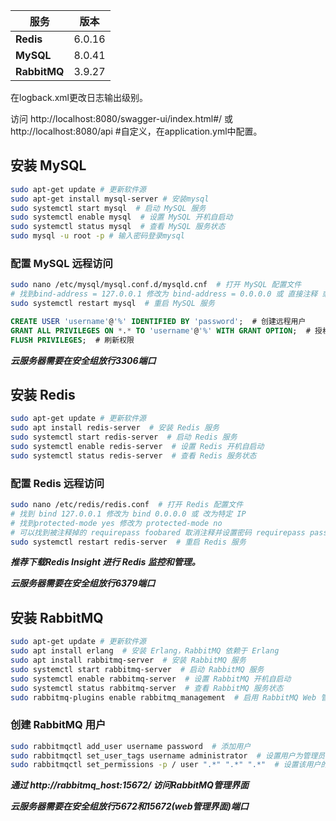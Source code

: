 


| 服务           | 版本     | 
|--------------|--------|
| **Redis**    | 6.0.16 | 
| **MySQL**    | 8.0.41 | 
| **RabbitMQ** | 3.9.27 | 


在logback.xml更改日志输出级别。

访问 http://localhost:8080/swagger-ui/index.html#/
或 http://localhost:8080/api #自定义，在application.yml中配置。





## 安装 MySQL
```bash
sudo apt-get update # 更新软件源
sudo apt-get install mysql-server # 安装mysql
sudo systemctl start mysql  # 启动 MySQL 服务
sudo systemctl enable mysql  # 设置 MySQL 开机自启动
sudo systemctl status mysql  # 查看 MySQL 服务状态
sudo mysql -u root -p # 输入密码登录mysql
```
### 配置 MySQL 远程访问
```bash
sudo nano /etc/mysql/mysql.conf.d/mysqld.cnf  # 打开 MySQL 配置文件
# 找到bind-address = 127.0.0.1 修改为 bind-address = 0.0.0.0 或 直接注释 或 特定 IP
sudo systemctl restart mysql  # 重启 MySQL 服务
```
```sql
CREATE USER 'username'@'%' IDENTIFIED BY 'password';  # 创建远程用户
GRANT ALL PRIVILEGES ON *.* TO 'username'@'%' WITH GRANT OPTION;  # 授权远程访问
FLUSH PRIVILEGES;  # 刷新权限
```
***云服务器需要在安全组放行3306端口***

## 安装 Redis
```bash
sudo apt-get update # 更新软件源
sudo apt install redis-server  # 安装 Redis 服务
sudo systemctl start redis-server  # 启动 Redis 服务
sudo systemctl enable redis-server  # 设置 Redis 开机自启动
sudo systemctl status redis-server  # 查看 Redis 服务状态
```
### 配置 Redis 远程访问
```bash
sudo nano /etc/redis/redis.conf  # 打开 Redis 配置文件
# 找到 bind 127.0.0.1 修改为 bind 0.0.0.0 或 改为特定 IP
# 找到protected-mode yes 修改为 protected-mode no
# 可以找到被注释掉的 requirepass foobared 取消注释并设置密码 requirepass password (可选)
sudo systemctl restart redis-server  # 重启 Redis 服务
```
***推荐下载Redis Insight 进行 Redis 监控和管理。***

***云服务器需要在安全组放行6379端口***

## 安装 RabbitMQ
```bash
sudo apt-get update # 更新软件源
sudo apt install erlang  # 安装 Erlang，RabbitMQ 依赖于 Erlang
sudo apt install rabbitmq-server  # 安装 RabbitMQ 服务
sudo systemctl start rabbitmq-server  # 启动 RabbitMQ 服务
sudo systemctl enable rabbitmq-server  # 设置 RabbitMQ 开机自启动
sudo systemctl status rabbitmq-server  # 查看 RabbitMQ 服务状态
sudo rabbitmq-plugins enable rabbitmq_management  # 启用 RabbitMQ Web 管理插件（可选，推荐）
```
### 创建 RabbitMQ 用户
```bash
sudo rabbitmqctl add_user username password  # 添加用户
sudo rabbitmqctl set_user_tags username administrator  # 设置用户为管理员
sudo rabbitmqctl set_permissions -p / user ".*" ".*" ".*"  # 设置该用户的权限
```

***通过 http://rabbitmq_host:15672/ 访问RabbitMQ管理界面***

***云服务器需要在安全组放行5672和15672(web管理界面)端口***